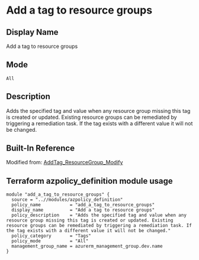# Add a tag to resource groups

## Display Name

Add a tag to resource groups

## Mode

`All`

## Description

Adds the specified tag and value when any resource group missing this tag is created or updated. Existing resource groups can be remediated by triggering a remediation task. If the tag exists with a different value it will not be changed.

## Built-In Reference

Modified from: [AddTag_ResourceGroup_Modify](https://github.com/Azure/azure-policy/blob/master/built-in-policies/policyDefinitions/Tags/AddTag_ResourceGroup_Modify.json)

Terraform azpolicy_definition module usage
-----

```hcl
module "add_a_tag_to_resource_groups" {
  source = "..//modules/azpolicy_definition"
  policy_name           = "add_a_tag_to_resource_groups"
  display_name          = "Add a tag to resource groups"
  policy_description    = "Adds the specified tag and value when any resource group missing this tag is created or updated. Existing resource groups can be remediated by triggering a remediation task. If the tag exists with a different value it will not be changed."
  policy_category       = "Tags"
  policy_mode           = "All"
  management_group_name = azurerm_management_group.dev.name
}
```
